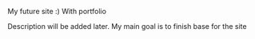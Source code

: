 My future site :)
With portfolio


Description will be added later. My main goal is to finish base for the site
